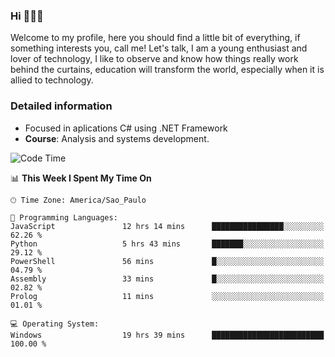 


### Hi 🙋🏽‍♂️

Welcome to my profile, here you should find a little bit of everything, if something interests you, call me! Let's talk,
I am a young enthusiast and lover of technology, I like to observe and know how things really work behind the curtains, 
education will transform the world, especially when it is allied to technology.

### Detailed information
* Focused in aplications C# using .NET Framework
* **Course**: Analysis and systems development.

<!--START_SECTION:waka-->
![Code Time](http://img.shields.io/badge/Code%20Time-429%20hrs%2057%20mins-blue)

📊 **This Week I Spent My Time On** 

```text
🕑︎ Time Zone: America/Sao_Paulo

💬 Programming Languages: 
JavaScript               12 hrs 14 mins      ████████████████░░░░░░░░░   62.26 % 
Python                   5 hrs 43 mins       ███████░░░░░░░░░░░░░░░░░░   29.12 % 
PowerShell               56 mins             █░░░░░░░░░░░░░░░░░░░░░░░░   04.79 % 
Assembly                 33 mins             █░░░░░░░░░░░░░░░░░░░░░░░░   02.82 % 
Prolog                   11 mins             ░░░░░░░░░░░░░░░░░░░░░░░░░   01.01 % 

💻 Operating System: 
Windows                  19 hrs 39 mins      █████████████████████████   100.00 % 
```


<!--END_SECTION:waka-->


